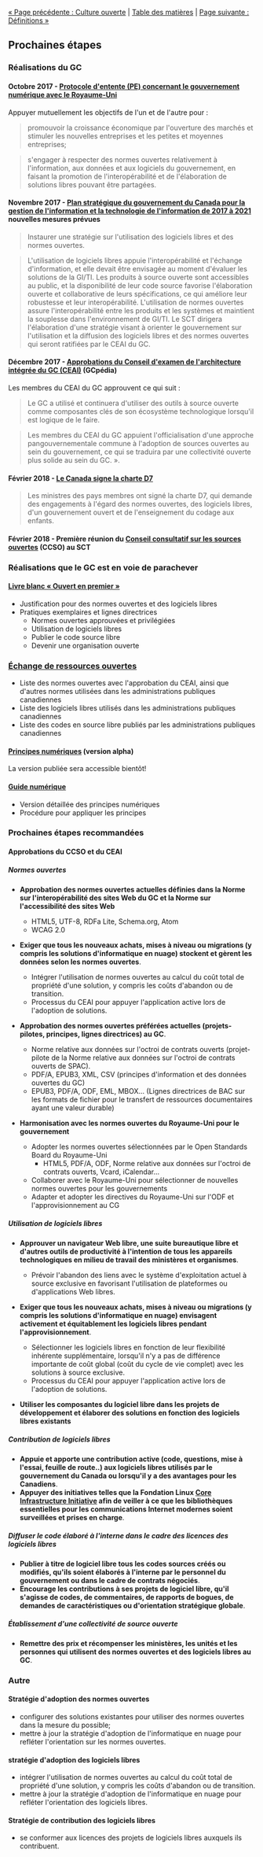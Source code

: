 [« Page précédente : Culture ouverte](6_Culture_ouverte.md) | [Table des matières](../README.md#table-des-mati%C3%A8res) | [Page suivante : Définitions »](8_Définitions.md)

## Prochaines étapes

### Réalisations du GC

#### Octobre 2017 - [Protocole d'entente (PE) concernant le gouvernement numérique avec le Royaume-Uni](https://www.canada.ca/fr/secretariat-conseil-tresor/services/innovation/protocole-dentente-concernant-gouvernement-numerique.html)

Appuyer mutuellement les objectifs de l'un et de l'autre pour :

> promouvoir la croissance économique par l'ouverture des marchés et stimuler les nouvelles entreprises et les petites et moyennes entreprises;

> s'engager à respecter des normes ouvertes relativement à l'information, aux données et aux logiciels du gouvernement, en faisant la promotion de l'interopérabilité et de l'élaboration de solutions libres pouvant être partagées.

#### Novembre 2017 - [Plan stratégique du gouvernement du Canada pour la gestion de l'information et la technologie de l'information de 2017 à 2021](https://www.canada.ca/fr/secretariat-conseil-tresor/services/technologie-information/plan-strategique-2017-2021.html) nouvelles mesures prévues

> Instaurer une stratégie sur l'utilisation des logiciels libres et des normes ouvertes.

> L'utilisation de logiciels libres appuie l'interopérabilité et l'échange d'information, et elle devait être envisagée au moment d'évaluer les solutions de la GI/TI. Les produits à source ouverte sont accessibles au public, et la disponibilité de leur code source favorise l'élaboration ouverte et collaborative de leurs spécifications, ce qui améliore leur robustesse et leur interopérabilité. L'utilisation de normes ouvertes assure l'interopérabilité entre les produits et les systèmes et maintient la souplesse dans l'environnement de GI/TI. Le SCT dirigera l'élaboration d'une stratégie visant à orienter le gouvernement sur l'utilisation et la diffusion des logiciels libres et des normes ouvertes qui seront ratifiées par le CEAI du GC.

#### Décembre 2017 - [Approbations du Conseil d'examen de l'architecture intégrée du GC (CEAI)](http://www.gcpedia.gc.ca/gcwiki/images/9/98/GC_EARB_2017-12-14_Record_of_Discussion.pdf) (GCpédia)

Les membres du CEAI du GC approuvent ce qui suit :

> Le GC a utilisé et continuera d'utiliser des outils à source ouverte comme composantes clés de son écosystème technologique lorsqu'il est logique de le faire.

> Les membres du CEAI du GC appuient l'officialisation d'une approche pangouvernementale commune à l'adoption de sources ouvertes au sein du gouvernement, ce qui se traduira par une collectivité ouverte plus solide au sein du GC. ».

#### Février 2018 - [Le Canada signe la charte D7](https://ipolitics.ca/2018/02/22/canada-joins-club-worlds-digital-government-leaders/)

> Les ministres des pays membres ont signé la charte D7, qui demande des engagements à l'égard des normes ouvertes, des logiciels libres, d'un gouvernement ouvert et de l'enseignement du codage aux enfants.

#### Février 2018 - Première réunion du [Conseil consultatif sur les sources ouvertes](https://github.com/canada-ca/OS-Advisory_Conseil-SO) (CCSO) au SCT

### Réalisations que le GC est en voie de parachever

#### [Livre blanc « Ouvert en premier »](https://github.com/canada-ca/Open_First_Whitepaper)

- Justification pour des normes ouvertes et des logiciels libres
- Pratiques exemplaires et lignes directrices
  - Normes ouvertes approuvées et privilégiées
  - Utilisation de logiciels libres
  - Publier le code source libre
  - Devenir une organisation ouverte

### [Échange de ressources ouvertes](https://canada-ca.github.io/ore-ero/)

- Liste des normes ouvertes avec l'approbation du CEAI, ainsi que d'autres normes utilisées dans les administrations publiques canadiennes
- Liste des logiciels libres utilisés dans les administrations publiques canadiennes
- Liste des codes en source libre publiés par les administrations publiques canadiennes

#### [Principes numériques](https://ouvert.canada.ca/fr/blogue/principes-numeriques) (version alpha)

La version publiée sera accessible bientôt!

#### [Guide numérique](https://github.com/canada-ca/digital-playbook-guide-numerique)

- Version détaillée des principes numériques
- Procédure pour appliquer les principes

### Prochaines étapes recommandées

#### Approbations du CCSO et du CEAI

##### Normes ouvertes

- **Approbation des normes ouvertes actuelles définies dans la Norme sur l'interopérabilité des sites Web du GC et la Norme sur l'accessibilité des sites Web**
  - HTML5, UTF-8, RDFa Lite, Schema.org, Atom
  - WCAG 2.0

- **Exiger que tous les nouveaux achats, mises à niveau ou migrations (y compris les solutions d'informatique en nuage) stockent et gèrent les données selon les normes ouvertes**.
  - Intégrer l'utilisation de normes ouvertes au calcul du coût total de propriété d'une solution, y compris les coûts d'abandon ou de transition.
  - Processus du CEAI pour appuyer l'application active lors de l'adoption de solutions.

- **Approbation des normes ouvertes préférées actuelles (projets-pilotes, principes, lignes directrices) au GC**.
  - Norme relative aux données sur l'octroi de contrats ouverts (projet-pilote de la Norme relative aux données sur l'octroi de contrats ouverts de SPAC).
  - PDF/A, EPUB3, XML, CSV (principes d'information et des données ouvertes du GC)
  - EPUB3, PDF/A, ODF, EML, MBOX... (Lignes directrices de BAC sur les formats de fichier pour le transfert de ressources documentaires ayant une valeur durable)

- **Harmonisation avec les normes ouvertes du Royaume-Uni pour le gouvernement**
  - Adopter les normes ouvertes sélectionnées par le Open Standards Board du Royaume-Uni
    - HTML5, PDF/A, ODF, Norme relative aux données sur l'octroi de contrats ouverts, Vcard, iCalendar...
  - Collaborer avec le Royaume-Uni pour sélectionner de nouvelles normes ouvertes pour les gouvernements
  - Adapter et adopter les directives du Royaume-Uni sur l'ODF et l'approvisionnement au CG

##### Utilisation de logiciels libres

- **Approuver un navigateur Web libre, une suite bureautique libre et d'autres outils de productivité à l'intention de tous les appareils technologiques en milieu de travail des ministères et organismes**.
  - Prévoir l'abandon des liens avec le système d'exploitation actuel à source exclusive en favorisant l'utilisation de plateformes ou d'applications Web libres.

- **Exiger que tous les nouveaux achats, mises à niveau ou migrations (y compris les solutions d'informatique en nuage) envisagent activement et équitablement les logiciels libres pendant l'approvisionnement**.
  - Sélectionner les logiciels libres en fonction de leur flexibilité inhérente supplémentaire, lorsqu'il n'y a pas de différence importante de coût global (coût du cycle de vie complet) avec les solutions à source exclusive.
  - Processus du CEAI pour appuyer l'application active lors de l'adoption de solutions.

- **Utiliser les composantes du logiciel libre dans les projets de développement et élaborer des solutions en fonction des logiciels libres existants**

##### Contribution de logiciels libres

- **Appuie et apporte une contribution active (code, questions, mise à l'essai, feuille de route..) aux logiciels libres utilisés par le gouvernement du Canada ou lorsqu'il y a des avantages pour les Canadiens**.
- **Appuyer des initiatives telles que la Fondation Linux [Core Infrastructure Initiative](https://www.coreinfrastructure.org/) afin de veiller à ce que les bibliothèques essentielles pour les communications Internet modernes soient surveillées et prises en charge**.

##### Diffuser le code élaboré à l'interne dans le cadre des licences des logiciels libres

- **Publier à titre de logiciel libre tous les codes sources créés ou modifiés, qu'ils soient élaborés à l'interne par le personnel du gouvernement ou dans le cadre de contrats négociés**.
- **Encourage les contributions à ses projets de logiciel libre, qu'il s'agisse de codes, de commentaires, de rapports de bogues, de demandes de caractéristiques ou d'orientation stratégique globale**.

##### Établissement d'une collectivité de source ouverte

- **Remettre des prix et récompenser les ministères, les unités et les personnes qui utilisent des normes ouvertes et des logiciels libres au GC**.

### Autre

#### Stratégie d'adoption des normes ouvertes

- configurer des solutions existantes pour utiliser des normes ouvertes dans la mesure du possible;
- mettre à jour la stratégie d'adoption de l'informatique en nuage pour refléter l'orientation sur les normes ouvertes.

#### stratégie d'adoption des logiciels libres

- intégrer l'utilisation de normes ouvertes au calcul du coût total de propriété d'une solution, y compris les coûts d'abandon ou de transition.
- mettre à jour la stratégie d'adoption de l'informatique en nuage pour refléter l'orientation des logiciels libres.

#### Stratégie de contribution des logiciels libres

- se conformer aux licences des projets de logiciels libres auxquels ils contribuent.
